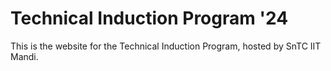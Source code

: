# Technical Induction Program '24

This is the website for the Technical Induction Program, hosted by SnTC IIT Mandi.

